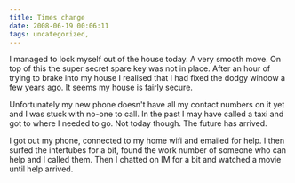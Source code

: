 ```yaml
---
title: Times change
date: 2008-06-19 00:06:11
tags: uncategorized, 
---
```

I managed to lock myself out of the house today. A very smooth move. On top of this the super secret spare key was not in place. After an hour of trying to brake into my house I realised that I had fixed the dodgy window a few years ago. It seems my house is fairly secure.

Unfortunately my new phone doesn't have all my contact numbers on it yet and I was stuck with no-one to call. In the past I may have called a taxi and got to where I needed to go. Not today though. The future has arrived.

I got out my phone, connected to my home wifi and emailed for help. I then surfed the intertubes for a bit, found the work number of someone who can help and I called them. Then I chatted on IM for a bit and watched a movie until help arrived.